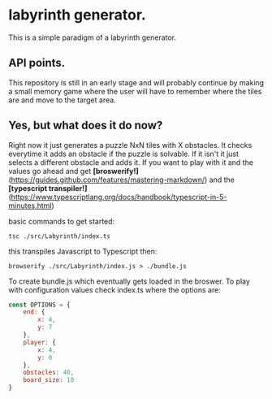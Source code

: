 # labyrinth generator.

This is a simple paradigm of a labyrinth generator.

## API points.

This repository is still in an early stage and will probably continue by making a small memory game
where the user will have to remember where the tiles are and move to the target area.

## Yes, but what does it do now?

Right now it just generates a puzzle NxN tiles with X obstacles. It checks everytime it adds an obstacle
if the puzzle is solvable. If it isn't it just selects a different obstacle and adds it. If you want to
play with it and the values go ahead and get **[broswerify!]**(https://guides.github.com/features/mastering-markdown/)
and the **[typescript transpiler!]**(https://www.typescriptlang.org/docs/handbook/typescript-in-5-minutes.html)

basic commands to get started:

    tsc ./src/Labyrinth/index.ts

this transpiles Javascript to Typescript then:

    browserify ./src/Labyrinth/index.js > ./bundle.js

To create bundle.js which eventually gets loaded in the broswer. To play with configuration values check 
index.ts where the options are:

```javascript
const OPTIONS = {
    end: {
        x: 4,
        y: 7 
    },
    player: {
        x: 4,
        y: 0
    },
    obstacles: 40,
    board_size: 10
}
```

